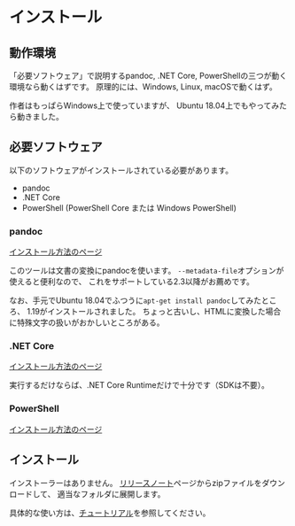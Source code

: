 # インストール

## 動作環境

「必要ソフトウェア」で説明するpandoc, .NET Core, PowerShellの三つが動く環境なら動くはずです。
原理的には、Windows, Linux, macOSで動くはず。

作者はもっぱらWindows上で使っていますが、
Ubuntu 18.04上でもやってみたら動きました。


## 必要ソフトウェア

以下のソフトウェアがインストールされている必要があります。

* pandoc
* .NET Core
* PowerShell (PowerShell Core または Windows PowerShell)


### pandoc

[インストール方法のページ](https://pandoc.org/installing.html)

このツールは文書の変換にpandocを使います。
`--metadata-file`オプションが使えると便利なので、
これをサポートしている2.3以降がお薦めです。

なお、手元でUbuntu 18.04でふつうに`apt-get install pandoc`してみたところ、
1.19がインストールされました。
ちょっと古いし、HTMLに変換した場合に特殊文字の扱いがおかしいところがある。


### .NET Core

[インストール方法のページ](https://dotnet.microsoft.com/download)

実行するだけならば、.NET Core Runtimeだけで十分です（SDKは不要）。

### PowerShell

[インストール方法のページ](https://docs.microsoft.com/powershell/scripting/install/installing-powershell)


## インストール

インストーラーはありません。
[リリースノート](../Releases/README.ja.md)ページからzipファイルをダウンロードして、
適当なフォルダに展開します。

具体的な使い方は、[チュートリアル](Tutorial.ja.md)を参照してください。
